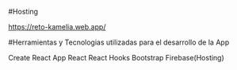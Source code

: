 #Hosting 

https://reto-kamelia.web.app/

#Herramientas y Tecnologias utilizadas para el desarrollo de la App

Create React App
React 
React Hooks
Bootstrap
Firebase(Hosting)
